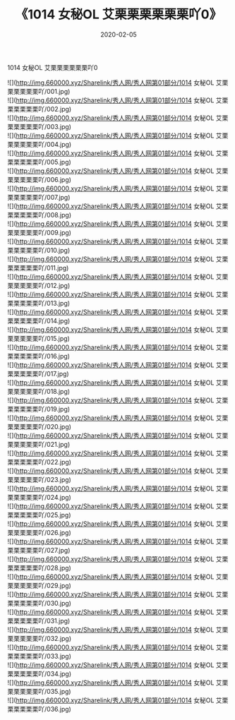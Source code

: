 ﻿---
layout: post
title:  《1014 女秘OL 艾栗栗栗栗栗栗吖0》
date:   2020-02-05
img: http://img.660000.xyz/Sharelink/秀人网/秀人网第01部分/1014 女秘OL 艾栗栗栗栗栗栗吖0/000.jpg
categories: [美女, 清纯, 唯美]
---

1014 女秘OL 艾栗栗栗栗栗栗吖0

  ![](http://img.660000.xyz/Sharelink/秀人网/秀人网第01部分/1014 女秘OL 艾栗栗栗栗栗栗吖/001.jpg) <br> ![](http://img.660000.xyz/Sharelink/秀人网/秀人网第01部分/1014 女秘OL 艾栗栗栗栗栗栗吖/002.jpg) <br> ![](http://img.660000.xyz/Sharelink/秀人网/秀人网第01部分/1014 女秘OL 艾栗栗栗栗栗栗吖/003.jpg) <br> ![](http://img.660000.xyz/Sharelink/秀人网/秀人网第01部分/1014 女秘OL 艾栗栗栗栗栗栗吖/004.jpg) <br> ![](http://img.660000.xyz/Sharelink/秀人网/秀人网第01部分/1014 女秘OL 艾栗栗栗栗栗栗吖/005.jpg) <br> ![](http://img.660000.xyz/Sharelink/秀人网/秀人网第01部分/1014 女秘OL 艾栗栗栗栗栗栗吖/006.jpg) <br> ![](http://img.660000.xyz/Sharelink/秀人网/秀人网第01部分/1014 女秘OL 艾栗栗栗栗栗栗吖/007.jpg) <br> ![](http://img.660000.xyz/Sharelink/秀人网/秀人网第01部分/1014 女秘OL 艾栗栗栗栗栗栗吖/008.jpg) <br> ![](http://img.660000.xyz/Sharelink/秀人网/秀人网第01部分/1014 女秘OL 艾栗栗栗栗栗栗吖/009.jpg) <br> ![](http://img.660000.xyz/Sharelink/秀人网/秀人网第01部分/1014 女秘OL 艾栗栗栗栗栗栗吖/010.jpg) <br> ![](http://img.660000.xyz/Sharelink/秀人网/秀人网第01部分/1014 女秘OL 艾栗栗栗栗栗栗吖/011.jpg) <br> ![](http://img.660000.xyz/Sharelink/秀人网/秀人网第01部分/1014 女秘OL 艾栗栗栗栗栗栗吖/012.jpg) <br> ![](http://img.660000.xyz/Sharelink/秀人网/秀人网第01部分/1014 女秘OL 艾栗栗栗栗栗栗吖/013.jpg) <br> ![](http://img.660000.xyz/Sharelink/秀人网/秀人网第01部分/1014 女秘OL 艾栗栗栗栗栗栗吖/014.jpg) <br> ![](http://img.660000.xyz/Sharelink/秀人网/秀人网第01部分/1014 女秘OL 艾栗栗栗栗栗栗吖/015.jpg) <br> ![](http://img.660000.xyz/Sharelink/秀人网/秀人网第01部分/1014 女秘OL 艾栗栗栗栗栗栗吖/016.jpg) <br> ![](http://img.660000.xyz/Sharelink/秀人网/秀人网第01部分/1014 女秘OL 艾栗栗栗栗栗栗吖/017.jpg) <br> ![](http://img.660000.xyz/Sharelink/秀人网/秀人网第01部分/1014 女秘OL 艾栗栗栗栗栗栗吖/018.jpg) <br> ![](http://img.660000.xyz/Sharelink/秀人网/秀人网第01部分/1014 女秘OL 艾栗栗栗栗栗栗吖/019.jpg) <br> ![](http://img.660000.xyz/Sharelink/秀人网/秀人网第01部分/1014 女秘OL 艾栗栗栗栗栗栗吖/020.jpg) <br> ![](http://img.660000.xyz/Sharelink/秀人网/秀人网第01部分/1014 女秘OL 艾栗栗栗栗栗栗吖/021.jpg) <br> ![](http://img.660000.xyz/Sharelink/秀人网/秀人网第01部分/1014 女秘OL 艾栗栗栗栗栗栗吖/022.jpg) <br> ![](http://img.660000.xyz/Sharelink/秀人网/秀人网第01部分/1014 女秘OL 艾栗栗栗栗栗栗吖/023.jpg) <br> ![](http://img.660000.xyz/Sharelink/秀人网/秀人网第01部分/1014 女秘OL 艾栗栗栗栗栗栗吖/024.jpg) <br> ![](http://img.660000.xyz/Sharelink/秀人网/秀人网第01部分/1014 女秘OL 艾栗栗栗栗栗栗吖/025.jpg) <br> ![](http://img.660000.xyz/Sharelink/秀人网/秀人网第01部分/1014 女秘OL 艾栗栗栗栗栗栗吖/026.jpg) <br> ![](http://img.660000.xyz/Sharelink/秀人网/秀人网第01部分/1014 女秘OL 艾栗栗栗栗栗栗吖/027.jpg) <br> ![](http://img.660000.xyz/Sharelink/秀人网/秀人网第01部分/1014 女秘OL 艾栗栗栗栗栗栗吖/028.jpg) <br> ![](http://img.660000.xyz/Sharelink/秀人网/秀人网第01部分/1014 女秘OL 艾栗栗栗栗栗栗吖/029.jpg) <br> ![](http://img.660000.xyz/Sharelink/秀人网/秀人网第01部分/1014 女秘OL 艾栗栗栗栗栗栗吖/030.jpg) <br> ![](http://img.660000.xyz/Sharelink/秀人网/秀人网第01部分/1014 女秘OL 艾栗栗栗栗栗栗吖/031.jpg) <br> ![](http://img.660000.xyz/Sharelink/秀人网/秀人网第01部分/1014 女秘OL 艾栗栗栗栗栗栗吖/032.jpg) <br> ![](http://img.660000.xyz/Sharelink/秀人网/秀人网第01部分/1014 女秘OL 艾栗栗栗栗栗栗吖/033.jpg) <br> ![](http://img.660000.xyz/Sharelink/秀人网/秀人网第01部分/1014 女秘OL 艾栗栗栗栗栗栗吖/034.jpg) <br> ![](http://img.660000.xyz/Sharelink/秀人网/秀人网第01部分/1014 女秘OL 艾栗栗栗栗栗栗吖/035.jpg) <br> ![](http://img.660000.xyz/Sharelink/秀人网/秀人网第01部分/1014 女秘OL 艾栗栗栗栗栗栗吖/036.jpg) <br>